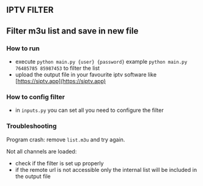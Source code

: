 ## IPTV FILTER

## Filter m3u list and save in new file

### How to run
* execute `python main.py {user} {password}` example `python main.py 76485785 85987453`
to filter the list
* upload the output file in your favourite iptv software like [https://siptv.app](https://siptv.app)   

### How to config filter
* in `inputs.py` you can set all you need to configure the filter
  
### Troubleshooting
Program crash: remove `list.m3u` and try again.

Not all channels are loaded: 
* check if the filter is set up properly
* if the remote url is not accessible only the internal
list will be included in the output file